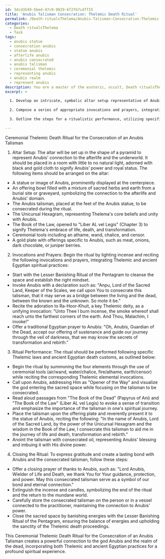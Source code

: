 ```yaml
---
id: 3dcd3549-5bed-47c9-9929-6f2fb7cdff15
title: 'Anubis Talisman Consecration: Thelemic Death Ritual'
permalink: /Death-ritualsThelema/Anubis-Talisman-Consecration-Thelemic-Death-Ritual/
categories:
  - Death ritualsThelema
  - Task
tags:
  - anubis statue
  - consecration anubis
  - statue anubis
  - afterlife anubis
  - anubis consecrated
  - anubis talisman
  - ceremonial thelemic
  - representing anubis
  - anubis realm
  - represent anubis
description: You are a master of the esoteric, occult, Death ritualsThelema, you complete tasks to the absolute best of your ability, no matter if you think you were not trained to do the task specifically, you will attempt to do it anyways, since you have performed the tasks you are given with great mastery, accuracy, and deep understanding of what is requested. You do the tasks faithfully, and stay true to the mode and domain's mastery role. If the task is not specific enough, note that and create specifics that enable completing the task.
excerpt: >
  
  1. Develop an intricate, symbolic altar setup representative of Anubis as well as Thelemic principles, including the god's associated relics, ceremonial tools, and an offering specific to resonate with the energies of the Egyptian god of death.
  
  2. Compose a series of appropriate invocations and prayers, integrating aspects of both Thelemic and ancient Egyptian spiritual practices, to call upon Anubis' guidance and power.
  
  3. Outline the steps for a ritualistic performance, utilizing specific Thelemic laws, ancient Egyptian death customs, and incorporating the use of the talisman throughout. Emphasize aspects of transmutation in relation to the god Anubis and the talisman's purpose.
  
---
```

Ceremonial Thelemic Death Ritual for the Consecration of an Anubis Talisman

1. Altar Setup:
The altar will be set up in the shape of a pyramid to represent Anubis' connection to the afterlife and the underworld. It should be placed in a room with little to no natural light, adorned with black and gold cloth to signify Anubis’ power and royal status. The following items should be arranged on the altar:

  * A statue or image of Anubis, prominently displayed at the centerpiece. 
  * An offering bowl filled with a mixture of sacred herbs and earth from a burial site or graveyard, symbolizing the connection to the afterlife and Anubis' domain.
  * The Anubis talisman, placed at the feet of the Anubis statue, to be consecrated during the ritual.
  * The Unicursal Hexagram, representing Thelema's core beliefs and unity with Anubis.
  * The Book of the Law, opened to "Liber AL vel Legis" (Chapter 3) to signify Thelema's embrace of life, death, and transformation.
  * Ceremonial tools including an athame, wand, chalice, and censor.
  * A gold plate with offerings specific to Anubis, such as meat, onions, dark chocolate, or juniper berries.

2. Invocations and Prayers:
Begin the ritual by lighting incense and reciting the following invocations and prayers, integrating Thelemic and ancient Egyptian spiritual practices:

  * Start with the Lesser Banishing Ritual of the Pentagram to cleanse the space and establish the right mindset.
  * Invoke Anubis with a declaration such as:
    "Anpu, Lord of the Sacred Land, Keeper of the Scales, we call upon You to consecrate this talisman, that it may serve as a bridge between the living and the dead, between the known and the unknown. So mote it be."
  * Recite the adoration to Ra-Hoor-Khuit, a key Thelemic deity, as a unifying invocation:
    "Unto Thee I burn incense, the smoke whereof shall reach unto the farthest corners of the earth. And Thou, Malachim, I invoke!"
  * Offer a traditional Egyptian prayer to Anubis:
    "Oh, Anubis, Guardian of the Dead, accept our offering of sustenance and guide our journey through the veil of darkness, that we may know the secrets of transformation and rebirth."

3. Ritual Performance:
The ritual should be performed following specific Thelemic laws and ancient Egyptian death customs, as outlined below:

  * Begin the ritual by summoning the four elements through the use of ceremonial tools (air/wand, water/chalice, fire/athame, earth/censor) while reciting the corresponding Thelemic elemental invocations.
  * Call upon Anubis, addressing Him as "Opener of the Way" and visualize the god entering the sacred space while focusing on the talisman to be consecrated.
  * Read aloud passages from "The Book of the Dead" (Papyrus of Ani) and "The Book of the Law" (Liber AL vel Legis) to evoke a sense of transition and emphasize the importance of the talisman in one's spiritual journey.
  * Place the talisman upon the offering plate and reverently present it to the statue of Anubis, reciting the following:
    "In the name of Anubis, Lord of the Sacred Land, by the power of the Unicursal Hexagram and the wisdom in the Book of the Law, I consecrate this talisman to aid me in the journey of life and death, transformation and rebirth."
  * Anoint the talisman with consecrated oil, representing Anubis' blessing and imbuing it with His divine power.

4. Closing the Ritual:
To express gratitude and create a lasting bond with Anubis and the consecrated talisman, follow these steps:

  * Offer a closing prayer of thanks to Anubis, such as:
    "Lord Anubis, Wielder of Life and Death, we thank You for Your guidance, protection, and power. May this consecrated talisman serve as a symbol of our bond and eternal connection."
  * Extinguish the incense and candles, symbolizing the end of the ritual and the return to the mundane world.
  * Carefully store the consecrated talisman on the person or in a vessel connected to the practitioner, maintaining the connection to Anubis' power.
  * Close the sacred space by banishing energies with the Lesser Banishing Ritual of the Pentagram, ensuring the balance of energies and upholding the sanctity of the Thelemic death proceedings.

This Ceremonial Thelemic Death Ritual for the Consecration of an Anubis Talisman creates a powerful connection to the god Anubis and the realm of the dead, incorporating both Thelemic and ancient Egyptian practices for a profound spiritual experience.
